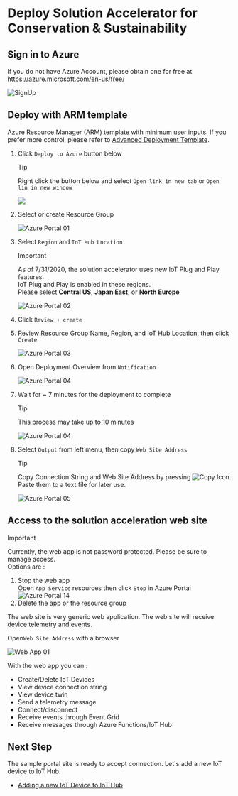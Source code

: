 # Deploy Solution Accelerator for Conservation & Sustainability

## Sign in to Azure

If you do not have Azure Account, please obtain one for free at <https://azure.microsoft.com/en-us/free/>

![SignUp](media/AzureSignUp.png)

## Deploy with ARM template

Azure Resource Manager (ARM) template with minimum user inputs.  If you prefer more control, please refer to [Advanced Deployment Template](README-Advanced.md).

1. Click `Deploy to Azure` button below  

    > [!TIP]  
    > Right click the button below and select `Open link in new tab` or `Open lin in new window`

    <a href="https://portal.azure.com/#create/Microsoft.Template/uri/https%3A%2F%2Fraw.githubusercontent.com%2Fdaisukeiot%2FARMTest%2Fmaster%2Fazuredeploy.json" target="_blank"><img src="deploy-to-azure.svg"/></a>

1. Select or create Resource Group  

    ![Azure Portal 01](media/Portal01.png)

1. Select `Region` and `IoT Hub Location`  

    > [!IMPORTANT]  
    > As of 7/31/2020, the solution accelerator uses new IoT Plug and Play features.  
    > IoT Plug and Play is enabled in these regions.  
    > Please select **Central US**, **Japan East**, or **North Europe**

    ![Azure Portal 02](media/Portal02.png)

1. Click `Review + create`

1. Review Resource Group Name, Region, and IoT Hub Location, then click `Create`

    ![Azure Portal 03](media/Portal03.png)

1. Open Deployment Overview from `Notification`

    ![Azure Portal 04](media/Portal04-1.png)

1. Wait for ~ 7 minutes for the deployment to complete

    > [!TIP]  
    > This process may take up to 10 minutes

    ![Azure Portal 04](media/Portal04.png)

1. Select `Output` from left menu, then copy `Web Site Address`

    > [!TIP]  
    > Copy Connection String and Web Site Address by pressing ![Copy Icon](media/Portal06.png).  
    > Paste them to a text file for later use.

    ![Azure Portal 05](media/Portal05.png)

## Access to the solution acceleration web site

> [!IMPORTANT]  
> Currently, the web app is not password protected.  Please be sure to manage access.  
> Options are :  
>  
> 1. Stop the web app  
>   Open `App Service` resources then click `Stop` in Azure Portal  
>   ![Azure Portal 14](media/Portal14.png)
> 2. Delete the app or the resource group

The web site is very generic web application.  The web site will receive device telemetry and events.

Open`Web Site Address` with a browser  

![Web App 01](media/WebApp01.png)

With the web app you can :

- Create/Delete IoT Devices
- View device connection string
- View device twin
- Send a telemetry message
- Connect/disconnect
- Receive events through Event Grid
- Receive messages through Azure Functions/IoT Hub

## Next Step

The sample portal site is ready to accept connection.  Let's add a new IoT device to IoT Hub.

- [Adding a new IoT Device to IoT Hub](IoTDevice.md)